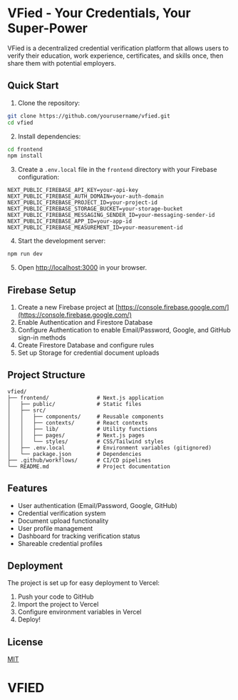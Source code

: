 # VFied - Your Credentials, Your Super-Power

VFied is a decentralized credential verification platform that allows users to verify their education, work experience, certificates, and skills once, then share them with potential employers.

## Quick Start

1. Clone the repository:

```bash
git clone https://github.com/yourusername/vfied.git
cd vfied
```

2. Install dependencies:

```bash
cd frontend
npm install
```

3. Create a `.env.local` file in the `frontend` directory with your Firebase configuration:

```
NEXT_PUBLIC_FIREBASE_API_KEY=your-api-key
NEXT_PUBLIC_FIREBASE_AUTH_DOMAIN=your-auth-domain
NEXT_PUBLIC_FIREBASE_PROJECT_ID=your-project-id
NEXT_PUBLIC_FIREBASE_STORAGE_BUCKET=your-storage-bucket
NEXT_PUBLIC_FIREBASE_MESSAGING_SENDER_ID=your-messaging-sender-id
NEXT_PUBLIC_FIREBASE_APP_ID=your-app-id
NEXT_PUBLIC_FIREBASE_MEASUREMENT_ID=your-measurement-id
```

4. Start the development server:

```bash
npm run dev
```

5. Open [http://localhost:3000](http://localhost:3000) in your browser.

## Firebase Setup

1. Create a new Firebase project at [https://console.firebase.google.com/](https://console.firebase.google.com/)
2. Enable Authentication and Firestore Database
3. Configure Authentication to enable Email/Password, Google, and GitHub sign-in methods
4. Create Firestore Database and configure rules
5. Set up Storage for credential document uploads

## Project Structure

```
vfied/
├── frontend/               # Next.js application
│   ├── public/             # Static files
│   ├── src/
│   │   ├── components/     # Reusable components
│   │   ├── contexts/       # React contexts
│   │   ├── lib/            # Utility functions
│   │   ├── pages/          # Next.js pages
│   │   └── styles/         # CSS/Tailwind styles
│   ├── .env.local          # Environment variables (gitignored)
│   └── package.json        # Dependencies
├── .github/workflows/      # CI/CD pipelines
└── README.md               # Project documentation
```

## Features

- User authentication (Email/Password, Google, GitHub)
- Credential verification system
- Document upload functionality
- User profile management
- Dashboard for tracking verification status
- Shareable credential profiles

## Deployment

The project is set up for easy deployment to Vercel:

1. Push your code to GitHub
2. Import the project to Vercel
3. Configure environment variables in Vercel
4. Deploy!

## License

[MIT](LICENSE)
# VFIED
